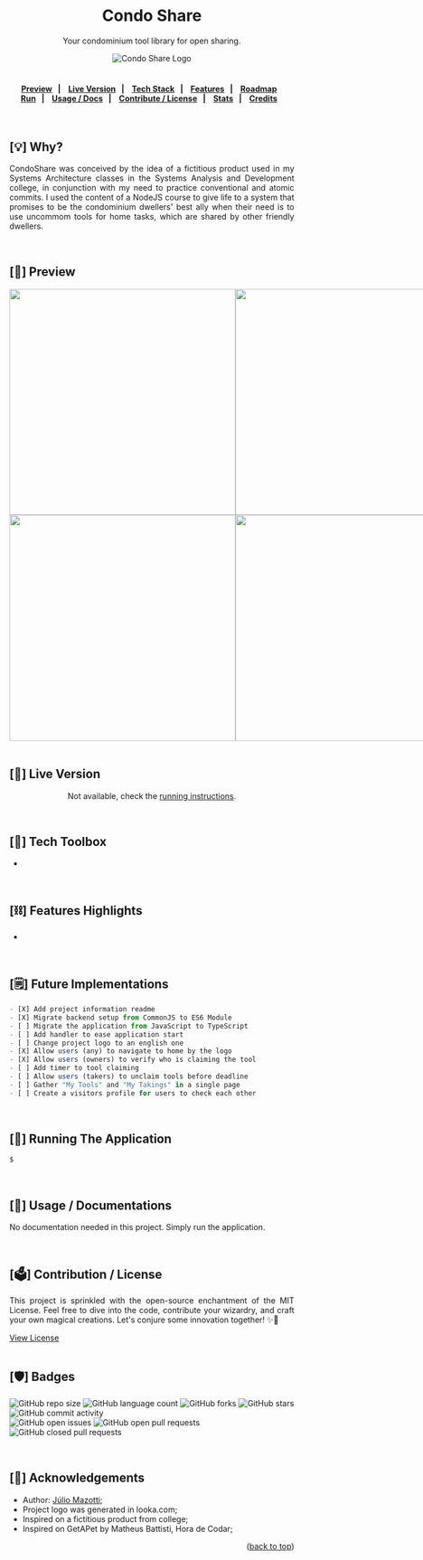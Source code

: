 <a name="readme-top"></a>

<h1 align="center">
    Condo Share
</h1>
<p align="center">
    Your condominium tool library for open sharing.
</p>

<div align="center">
    <img src="https://user-images.githubusercontent.com/92126792/224420297-1168c47d-9c44-4ef3-a0d6-79a491935722.png" alt="Condo Share Logo" />
</div>
<br>

<h4 align="center">
    <p align="center">
      <a href="#-preview">Preview</a>&nbsp;&nbsp;&nbsp;|&nbsp;&nbsp;&nbsp;
      <a href="#-live-version">Live Version</a>&nbsp;&nbsp;&nbsp;|&nbsp;&nbsp;&nbsp;
      <a href="#-techstack">Tech Stack</a>&nbsp;&nbsp;&nbsp;|&nbsp;&nbsp;&nbsp;
      <a href="#-features-highlights">Features</a>&nbsp;&nbsp;&nbsp;|&nbsp;&nbsp;&nbsp;
      <a href="#-future-implementations">Roadmap</a>&nbsp;&nbsp;&nbsp;
        <br>
      <a href="#-running-the-app">Run</a>&nbsp;&nbsp;&nbsp;|&nbsp;&nbsp;&nbsp;
      <a href="#-usage-docs">Usage / Docs</a>&nbsp;&nbsp;&nbsp;|&nbsp;&nbsp;&nbsp;
      <a href="#-contribution-license">Contribute / License</a>&nbsp;&nbsp;&nbsp;|&nbsp;&nbsp;&nbsp;
      <a href="#-badges">Stats</a>&nbsp;&nbsp;&nbsp;|&nbsp;&nbsp;&nbsp;
      <a href="#-acknowledgements">Credits</a>&nbsp;&nbsp;&nbsp;
  </p>
</h4>
<br>

## [:bulb:] Why?

<p align="justify">
    CondoShare was conceived by the idea of a fictitious product used in my Systems Architecture classes in the Systems Analysis and Development college, in conjunction with my need to practice conventional and atomic commits. I used the content of a NodeJS course to give life to a system that promises to be the condominium dwellers' best ally when their need is to use uncommom tools for home tasks, which are shared by other friendly dwellers.
</p>
<br>

## [:telescope:] Preview <a name="-preview">

<div align="center" style="display: flex; flex-direction: row;">
  <img src="https://user-images.githubusercontent.com/92126792/224421788-6099dc3f-d3b6-4b5f-8e6c-e0c27c5d2248.png" width=400px />
  <img src="https://user-images.githubusercontent.com/92126792/224422022-c943dadd-b746-42a8-8b7c-3c5d4af323d1.png" width=400px />
</div>
<div align="center" style="display: flex; flex-direction: row;">
  <img src="https://user-images.githubusercontent.com/92126792/224421941-c8ff1e5f-0af9-48d5-b211-391860ccb085.png" width=400px />
  <img src="https://user-images.githubusercontent.com/92126792/224422076-fa8a2622-14f5-4067-b2e7-463dd1cb94fd.png" width=400px />
</div>
<br>

## [:link:] Live Version <a name="-live-version">

<p align="center">
    Not available, check the <a href="#-running-the-app">running instructions</a>.
</p>
<br>

## [:toolbox:] Tech Toolbox <a name="-techstack">

<ul>
    <li>
</ul>
<br>

## [:chains:] Features Highlights <a name="-features-highlights">

<ul>
    <li>
</ul>
<br>

## [:spiral_notepad:] Future Implementations <a name="-future-implementations">

```javascript
- [X] Add project information readme
- [X] Migrate backend setup from CommonJS to ES6 Module
- [ ] Migrate the application from JavaScript to TypeScript
- [ ] Add handler to ease application start
- [ ] Change project logo to an english one
- [X] Allow users (any) to navigate to home by the logo
- [X] Allow users (owners) to verify who is claiming the tool
- [ ] Add timer to tool claiming
- [ ] Allow users (takers) to unclaim tools before deadline
- [ ] Gather "My Tools" and "My Takings" in a single page
- [ ] Create a visitors profile for users to check each other
```

<br>

## [:key:] Running The Application <a name="-running-the-app">

```sh
$ 
```

<br>

## [:page_facing_up:] Usage / Documentations <a name="-usage-docs">

<p align="justify">
    No documentation needed in this project. Simply run the application.
</p>
<br>

## [:ballot_box:] Contribution / License <a name="-contribution-license">

<p align="justify">
    This project is sprinkled with the open-source enchantment of the MIT License. Feel free to dive into the code, contribute your wizardry, and craft your own magical creations. Let's conjure some innovation together! ✨🔮
</p>

<a href="https://github.com/maztt/condo-share/blob/main/LICENSE">View License</a>
<br>
<br>

## [:shield:] Badges <a name="-badges">

![GitHub repo size](https://img.shields.io/github/repo-size/maztt/condo-share?style=for-the-badge)
![GitHub language count](https://img.shields.io/github/languages/count/maztt/condo-share?style=for-the-badge)
![GitHub forks](https://img.shields.io/github/forks/maztt/condo-share?style=for-the-badge)
![GitHub stars](https://img.shields.io/github/stars/maztt/condo-share?style=for-the-badge)
![GitHub commit activity](https://img.shields.io/github/commit-activity/y/maztt/condo-share?style=for-the-badge)
<br>
![GitHub open issues](https://img.shields.io/github/issues/maztt/condo-share?style=for-the-badge)
![GitHub open pull requests](https://img.shields.io/github/issues-pr-raw/maztt/condo-share?style=for-the-badge)
![GitHub closed pull requests](https://img.shields.io/github/issues-pr-closed-raw/maztt/condo-share?style=for-the-badge)

<br>

## [:handshake:] Acknowledgements <a name="-acknowledgements">

<ul>
    <li>Author: <a href="https://www.github.com/maztt">Júlio Mazotti</a>;
    <li>Project logo was generated in looka.com;
    <li>Inspired on a fictitious product from college;
    <li>Inspired on GetAPet by Matheus Battisti, Hora de Codar;
</ul>

<p align="right">(<a href="#readme-top">back to top</a>)</p>
